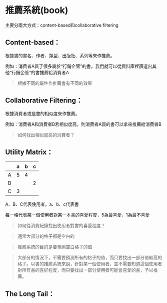 # 推薦系統(book)
主要分兩大方式：content-based和collaborative filtering

## Content-based：

根據書的書名、作者、類型、出版社、系列等來作推薦。

例如：消費者A買了很多屬於“行銷企管”的書，我們就可以從資料庫裡篩選出其他“行銷企管”的書推薦給消費者A

> 根據不同的屬性作推薦會有不同的效果

## Collaborative Filtering：

根據消費者或是書的相似度來作推薦。

例如：消費者A和消費者B若相似度高，則消費者A買的書可以拿來推薦給消費者B

> 如何找出相似度高的消費者？

## Utility Matrix：

|   | a | b | c |
|:-:|:-:|:-:|:-:|
| A | 5 | 4 |   |
| B |   |   | 2 |
| C | 3 |   |   |

A、B、C代表使用者，a、b、c代表書

每一格代表某一個使用者對某一本書的喜愛程度，5為最喜愛，1為最不喜愛

> 如何從消費紀錄找出使用者對書的喜愛程度？

> 通常大部分的格子都是空白的

> 推薦系統的目的是要預測空白格子的值

> 大部分的情況下，不需要預測所有的格子的值，而只要找出一部分值較高的格子。以書的推薦系統來說，針對某一個使用者，並不需要知道這個使用者對所有書的喜好程度，而只要找出一部分使用者可能會喜愛的書，予以推薦。

## The Long Tail：
